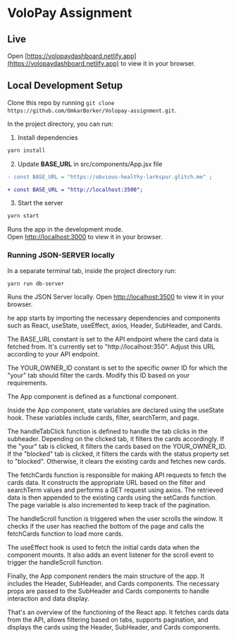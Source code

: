 # VoloPay Assignment

## Live

Open [https://volopaydashboard.netlify.app](https://volopaydashboard.netlify.app) to view it in your browser.

## Local Development Setup

Clone this repo by running
`git clone https://github.com/OmkarBorker/Volopay-assignment.git`.

In the project directory, you can run:

1. Install dependencies

```bash
yarn install
```

2. Update **BASE_URL** in src/components/App.jsx file

```diff
- const BASE_URL = "https://obvious-healthy-larkspur.glitch.me" ;

+ const BASE_URL = "http://localhost:3500";
```

3. Start the server

```bash
yarn start
```

Runs the app in the development mode.\
Open [http://localhost:3000](http://localhost:3000) to view it in your browser.

### Running JSON-SERVER locally

In a separate terminal tab, inside the project directory run:

```bash
yarn run db-server
```

Runs the JSON Server locally.
Open [http://localhost:3500](http://localhost:3500) to view it in your browser.

he app starts by importing the necessary dependencies and components such as React, useState, useEffect, axios, Header, SubHeader, and Cards.

The BASE_URL constant is set to the API endpoint where the card data is fetched from. It's currently set to "http://localhost:350". Adjust this URL according to your API endpoint.

The YOUR_OWNER_ID constant is set to the specific owner ID for which the "your" tab should filter the cards. Modify this ID based on your requirements.

The App component is defined as a functional component.

Inside the App component, state variables are declared using the useState hook. These variables include cards, filter, searchTerm, and page.

The handleTabClick function is defined to handle the tab clicks in the subheader. Depending on the clicked tab, it filters the cards accordingly. If the "your" tab is clicked, it filters the cards based on the YOUR_OWNER_ID. If the "blocked" tab is clicked, it filters the cards with the status property set to "blocked". Otherwise, it clears the existing cards and fetches new cards.

The fetchCards function is responsible for making API requests to fetch the cards data. It constructs the appropriate URL based on the filter and searchTerm values and performs a GET request using axios. The retrieved data is then appended to the existing cards using the setCards function. The page variable is also incremented to keep track of the pagination.

The handleScroll function is triggered when the user scrolls the window. It checks if the user has reached the bottom of the page and calls the fetchCards function to load more cards.

The useEffect hook is used to fetch the initial cards data when the component mounts. It also adds an event listener for the scroll event to trigger the handleScroll function.

Finally, the App component renders the main structure of the app. It includes the Header, SubHeader, and Cards components. The necessary props are passed to the SubHeader and Cards components to handle interaction and data display.

That's an overview of the functioning of the React app. It fetches cards data from the API, allows filtering based on tabs, supports pagination, and displays the cards using the Header, SubHeader, and Cards components.
